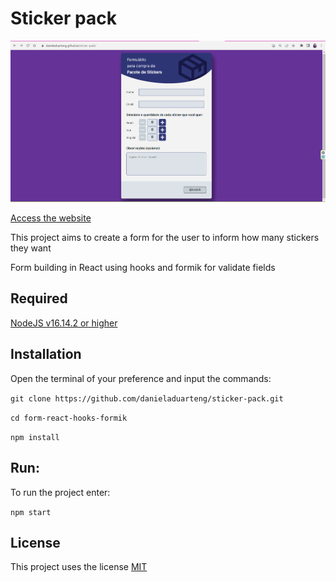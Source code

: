 # Sticker pack

![](sticker-pack.gif)

[Access the website](https://danieladuarteng.github.io/sticker-pack/)

This project aims to create a form for the user to inform how many stickers they want

Form building in React using hooks and formik for validate fields

## Required
[NodeJS v16.14.2 or higher](https://nodejs.org/en/)

## Installation
Open the terminal of your preference and input the commands:

`git clone https://github.com/danieladuarteng/sticker-pack.git`

`cd form-react-hooks-formik`

`npm install`

## Run:

To run the project enter:

`npm start`

## License

This project uses the license [MIT](https://choosealicense.com/licenses/mit/)
